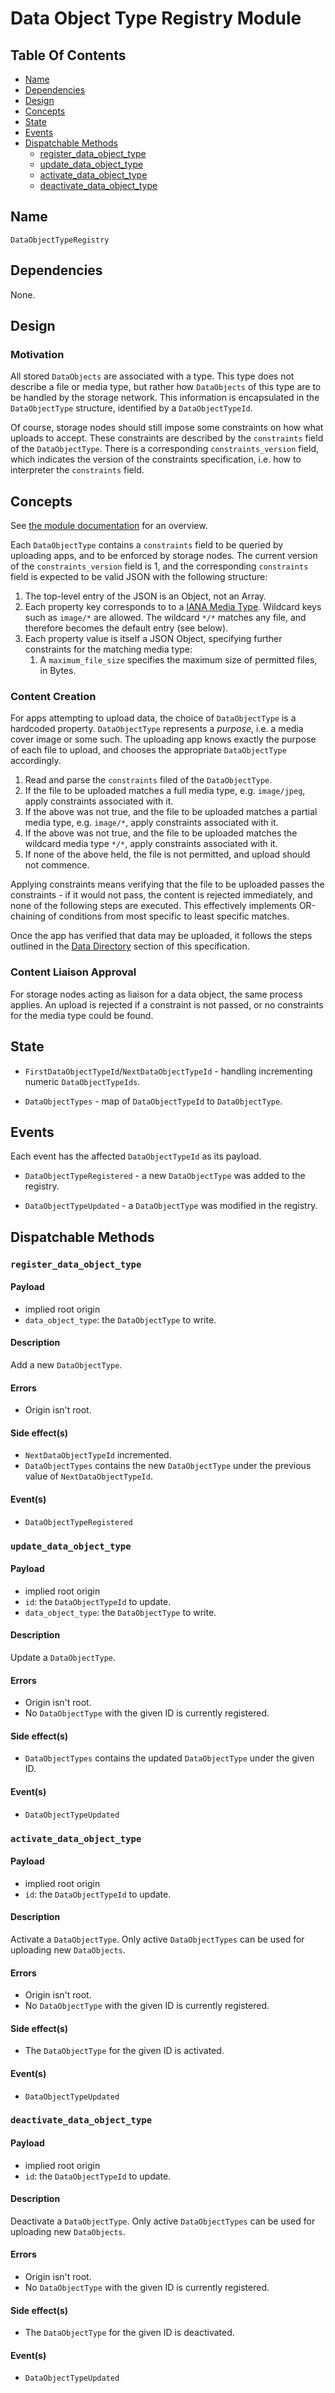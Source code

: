 # Data Object Type Registry Module

## Table Of Contents

- [Name](#name)
- [Dependencies](#dependencies)
- [Design](#design)
- [Concepts](#concepts)
- [State](#state)
- [Events](#events)
- [Dispatchable Methods](#dispatchable-methods)
  - [register_data_object_type](#register_data_object_type)
  - [update_data_object_type](#update_data_object_type)
  - [activate_data_object_type](#activate_data_object_type)
  - [deactivate_data_object_type](#deactivate_data_object_type)

## Name

`DataObjectTypeRegistry`

## Dependencies

None.

## Design

### Motivation

All stored `DataObjects` are associated with a type. This type does not describe
a file or media type, but rather how `DataObjects` of this type are to be
handled by the storage network. This information is encapsulated in the
`DataObjectType` structure, identified by a `DataObjectTypeId`.

Of course, storage nodes should still impose some constraints on how what
uploads to accept. These constraints are described by the `constraints` field
of the `DataObjectType`. There is a corresponding `constraints_version` field,
which indicates the version of the constraints specification, i.e. how to
interpreter the `constraints` field.

## Concepts

See [the module documentation](../storage-module.md#concepts) for an overview.

Each `DataObjectType` contains a `constraints` field to be queried by
uploading apps, and to be enforced by storage nodes. The current version of
the `constraints_version` field is 1, and the corresponding `constraints`
field is expected to be valid JSON with the following structure:

1. The top-level entry of the JSON is an Object, not an Array.
1. Each property key corresponds to to a [IANA Media Type](https://www.iana.org/assignments/media-types/media-types.xhtml).
   Wildcard keys such as `image/*` are allowed. The wildcard `*/*` matches any
   file, and therefore becomes the default entry (see below).
1. Each property value is itself a JSON Object, specifying further constraints
   for the matching media type:
   1. A `maximum_file_size` specifies the maximum size of permitted files, in
      Bytes.

### Content Creation

For apps attempting to upload data, the choice of `DataObjectType` is a
hardcoded property. `DataObjectType` represents a *purpose*, i.e. a media cover
image or some such. The uploading app knows exactly the purpose of each file
to upload, and chooses the appropriate `DataObjectType` accordingly.

1. Read and parse the `constraints` filed of the `DataObjectType`.
1. If the file to be uploaded matches a full media type, e.g. `image/jpeg`,
   apply constraints associated with it.
1. If the above was not true, and the file to be uploaded matches a partial
   media type, e.g. `image/*`, apply constraints associated with it.
1. If the above was not true, and the file to be uploaded matches the wildcard
   media type `*/*`, apply constraints associated with it.
1. If none of the above held, the file is not permitted, and upload should not
   commence.

Applying constraints means verifying that the file to be uploaded passes the
constraints - if it would not pass, the content is rejected immediately, and none
of the following steps are executed. This effectively implements OR-chaining
of conditions from most specific to least specific matches.

Once the app has verified that data may be uploaded, it follows the steps
outlined in the [Data Directory](./data-directory.md#uploading) section of this
specification.

### Content Liaison Approval

For storage nodes acting as liaison for a data object, the same process applies.
An upload is rejected if a constraint is not passed, or no constraints for the
media type could be found.

## State

- `FirstDataObjectTypeId`/`NextDataObjectTypeId` - handling incrementing numeric
  `DataObjectTypeIds`.

- `DataObjectTypes` - map of `DataObjectTypeId` to `DataObjectType`.

## Events

Each event has the affected `DataObjectTypeId` as its payload.

- `DataObjectTypeRegistered` - a new `DataObjectType` was added to the registry.

- `DataObjectTypeUpdated` - a `DataObjectType` was modified in the registry.

## Dispatchable Methods

### `register_data_object_type`

#### Payload

- implied root origin
- `data_object_type`: the `DataObjectType` to write.

#### Description

Add a new `DataObjectType`.

#### Errors

- Origin isn't root.

#### Side effect(s)

- `NextDataObjectTypeId` incremented.
- `DataObjectTypes` contains the new `DataObjectType` under the previous
  value of `NextDataObjectTypeId`.

#### Event(s)

- `DataObjectTypeRegistered`

### `update_data_object_type`

#### Payload

- implied root origin
- `id`: the `DataObjectTypeId` to update.
- `data_object_type`: the `DataObjectType` to write.

#### Description

Update a `DataObjectType`.

#### Errors

- Origin isn't root.
- No `DataObjectType` with the given ID is currently registered.

#### Side effect(s)

- `DataObjectTypes` contains the updated `DataObjectType` under the given
  ID.

#### Event(s)

- `DataObjectTypeUpdated`

### `activate_data_object_type`

#### Payload

- implied root origin
- `id`: the `DataObjectTypeId` to update.

#### Description

Activate a `DataObjectType`. Only active `DataObjectTypes` can be used for
uploading new `DataObjects`.

#### Errors

- Origin isn't root.
- No `DataObjectType` with the given ID is currently registered.

#### Side effect(s)

- The `DataObjectType` for the given ID is activated.

#### Event(s)

- `DataObjectTypeUpdated`

### `deactivate_data_object_type`

#### Payload

- implied root origin
- `id`: the `DataObjectTypeId` to update.

#### Description

Deactivate a `DataObjectType`. Only active `DataObjectTypes` can be used for
uploading new `DataObjects`.

#### Errors

- Origin isn't root.
- No `DataObjectType` with the given ID is currently registered.

#### Side effect(s)

- The `DataObjectType` for the given ID is deactivated.

#### Event(s)

- `DataObjectTypeUpdated`
